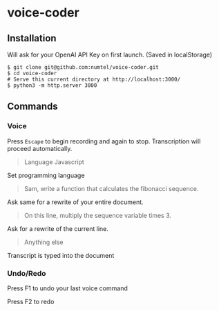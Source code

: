 # voice-coder 

## Installation

Will ask for your OpenAI API Key on first launch. (Saved in localStorage)

```
$ git clone git@github.com:numtel/voice-coder.git
$ cd voice-coder
# Serve this current directory at http://localhost:3000/
$ python3 -m http.server 3000
```

## Commands

### Voice

Press `Escape` to begin recording and again to stop. Transcription will proceed automatically.

> Language Javascript

Set programming language

> Sam, write a function that calculates the fibonacci sequence.

Ask same for a rewrite of your entire document.

> On this line, multiply the sequence variable times 3.

Ask for a rewrite of the current line.

> Anything else

Transcript is typed into the document

### Undo/Redo

Press F1 to undo your last voice command

Press F2 to redo
